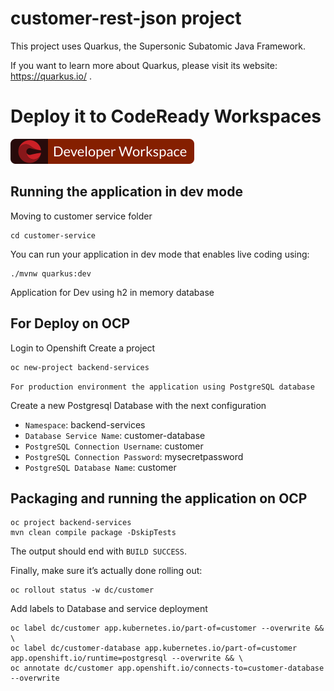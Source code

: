 # customer-rest-json project

This project uses Quarkus, the Supersonic Subatomic Java Framework.

If you want to learn more about Quarkus, please visit its website: https://quarkus.io/ .

# Deploy it to CodeReady Workspaces

[![Contribute](factory-contribute.svg)](https://codeready-openshift-workspaces.apps.cluster-demo-43c4.demo-43c4.example.opentlc.com/f?url=https://github.com/mikeintoch/skupper-example.git)


## Running the application in dev mode

Moving to customer service folder
```
cd customer-service
```

You can run your application in dev mode that enables live coding using:
```
./mvnw quarkus:dev
```
Application for Dev using h2 in memory database

## For Deploy on OCP
Login to Openshift
Create a project
```
oc new-project backend-services
```
`For production environment the application using PostgreSQL database`

Create a new Postgresql Database with the next configuration
- `Namespace`: backend-services
- `Database Service Name`: customer-database
- `PostgreSQL Connection Username`: customer
- `PostgreSQL Connection Password`: mysecretpassword
- `PostgreSQL Database Name`: customer

## Packaging and running the application on OCP

```
oc project backend-services
mvn clean compile package -DskipTests
```

The output should end with `BUILD SUCCESS`.

Finally, make sure it’s actually done rolling out:

```
oc rollout status -w dc/customer
```
Add labels to Database and service deployment

```
oc label dc/customer app.kubernetes.io/part-of=customer --overwrite && \
oc label dc/customer-database app.kubernetes.io/part-of=customer app.openshift.io/runtime=postgresql --overwrite && \
oc annotate dc/customer app.openshift.io/connects-to=customer-database --overwrite
```